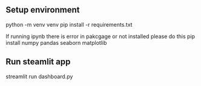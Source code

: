 ## Setup environment
python -m venv venv
pip install -r requirements.txt

If running ipynb there is error in pakcgage or not installed please do this
pip install numpy pandas seaborn matplotlib

## Run steamlit app
streamlit run dashboard.py